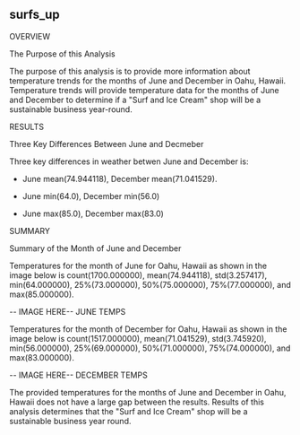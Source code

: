 ## surfs_up

OVERVIEW 

The Purpose of this Analysis

The purpose of this analysis is to provide more information about temperature trends for the months of June and December in Oahu, Hawaii. Temperature trends will provide temperature data for the months of June and December to determine if a "Surf and Ice Cream" shop will be a sustainable business year-round. 

RESULTS

Three Key Differences Between June and Decmeber

Three key differences in weather betwen June and December is:
	
* June mean(74.944118), December mean(71.041529).

* June min(64.0), December min(56.0)

* June max(85.0), December max(83.0)

SUMMARY

Summary of the Month of June and December

Temperatures for the month of June for Oahu, Hawaii as shown in the image below is count(1700.000000), mean(74.944118), std(3.257417), min(64.000000), 25%(73.000000), 50%(75.000000), 75%(77.000000), and max(85.000000).

   -- IMAGE HERE--
   JUNE TEMPS
   
   
Temperatures for the month of December for Oahu, Hawaii as shown in the image below is  count(1517.000000), mean(71.041529), std(3.745920), min(56.000000), 25%(69.000000), 50%(71.000000), 75%(74.000000), and max(83.000000).

  -- IMAGE HERE-- 
 DECEMBER TEMPS
 
The provided temperatures for the months of June and December in Oahu, Hawaii does not have a large gap between the results. Results of this analysis determines that the "Surf and Ice Cream" shop will be a sustainable business year round. 
	 		



